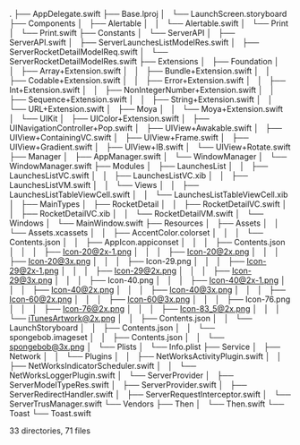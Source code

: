 .
├── AppDelegate.swift
├── Base.lproj
│   └── LaunchScreen.storyboard
├── Components
│   ├── Alertable
│   │   └── Alertable.swift
│   └── Print
│       └── Print.swift
├── Constants
│   └── ServerAPI
│       ├── ServerAPI.swift
│       ├── ServerLaunchesListModelRes.swift
│       ├── ServerRocketDetailModelReq.swift
│       └── ServerRocketDetailModelRes.swift
├── Extensions
│   ├── Foundation
│   │   ├── Array+Extension.swift
│   │   ├── Bundle+Extension.swift
│   │   ├── Codable+Extension.swift
│   │   ├── Error+Extension.swift
│   │   ├── Int+Extension.swift
│   │   ├── NonIntegerNumber+Extension.swift
│   │   ├── Sequence+Extension.swift
│   │   ├── String+Extension.swift
│   │   └── URL+Extension.swift
│   ├── Moya
│   │   └── Moya+Extension.swift
│   └── UIKit
│       ├── UIColor+Extension.swift
│       ├── UINavigationController+Pop.swift
│       ├── UIView+Awakable.swift
│       ├── UIView+ContainingVC.swift
│       ├── UIView+Frame.swift
│       ├── UIView+Gradient.swift
│       ├── UIView+IB.swift
│       └── UIView+Rotate.swift
├── Manager
│   ├── AppManager.swift
│   └── WindowManager
│       └── WindowManager.swift
├── Modules
│   ├── LaunchesList
│   │   ├── LaunchesListVC.swift
│   │   ├── LaunchesListVC.xib
│   │   ├── LaunchesListVM.swift
│   │   └── Views
│   │       ├── LaunchesListTableViewCell.swift
│   │       └── LaunchesListTableViewCell.xib
│   ├── MainTypes
│   ├── RocketDetail
│   │   ├── RocketDetailVC.swift
│   │   ├── RocketDetailVC.xib
│   │   └── RocketDetailVM.swift
│   └── Windows
│       └── MainWindow.swift
├── Resources
│   ├── Assets
│   │   └── Assets.xcassets
│   │       ├── AccentColor.colorset
│   │       │   └── Contents.json
│   │       ├── AppIcon.appiconset
│   │       │   ├── Contents.json
│   │       │   ├── Icon-20@2x-1.png
│   │       │   ├── Icon-20@2x.png
│   │       │   ├── Icon-20@3x.png
│   │       │   ├── Icon-29.png
│   │       │   ├── Icon-29@2x-1.png
│   │       │   ├── Icon-29@2x.png
│   │       │   ├── Icon-29@3x.png
│   │       │   ├── Icon-40.png
│   │       │   ├── Icon-40@2x-1.png
│   │       │   ├── Icon-40@2x.png
│   │       │   ├── Icon-40@3x.png
│   │       │   ├── Icon-60@2x.png
│   │       │   ├── Icon-60@3x.png
│   │       │   ├── Icon-76.png
│   │       │   ├── Icon-76@2x.png
│   │       │   ├── Icon-83_5@2x.png
│   │       │   └── iTunesArtwork@2x.png
│   │       ├── Contents.json
│   │       └── LaunchStoryboard
│   │           ├── Contents.json
│   │           └── spongebob.imageset
│   │               ├── Contents.json
│   │               └── spongebob@3x.png
│   └── Plists
│       └── Info.plist
├── Service
│   ├── Network
│   │   └── Plugins
│   │       ├── NetWorksActivityPlugin.swift
│   │       ├── NetWorksIndicatorScheduler.swift
│   │       └── NetWorksLoggerPlugin.swift
│   └── ServerProvider
│       ├── ServerModelTypeRes.swift
│       ├── ServerProvider.swift
│       ├── ServerRedirectHandler.swift
│       ├── ServerRequestInterceptor.swift
│       └── ServerTrusManager.swift
└── Vendors
    ├── Then
    │   └── Then.swift
    └── Toast
        └── Toast.swift

33 directories, 71 files
